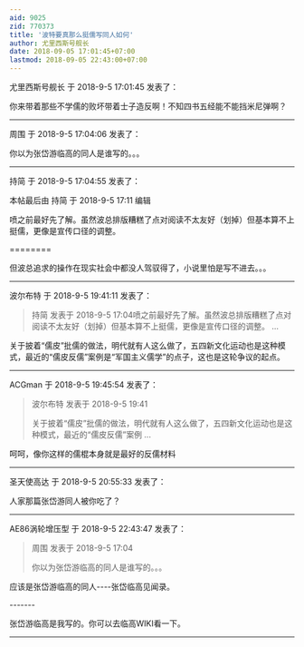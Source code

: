 ```yaml
---
aid: 9025
zid: 770373
title: '波特要真那么挺儒写同人如何'
author: 尤里西斯号舰长
date: 2018-09-05 17:01:45+07:00
lastmod: 2018-09-05 22:43:00+07:00
---
```


尤里西斯号舰长 于 2018-9-5 17:01:45 发表了：

你来带着那些不学儒的败坏带着士子造反啊！不知四书五经能不能挡米尼弹啊？

---------

周围 于 2018-9-5 17:04:06 发表了：

你以为张岱游临高的同人是谁写的。。。

---------

持简 于 2018-9-5 17:04:55 发表了：

本帖最后由 持简 于 2018-9-5 17:11 编辑 

喷之前最好先了解。虽然波总排版糟糕了点对阅读不太友好（划掉）但基本算不上挺儒，更像是宣传口径的调整。

========

但波总追求的操作在现实社会中都没人驾驭得了，小说里怕是写不进去。。。

---------

波尔布特 于 2018-9-5 19:41:11 发表了：

> 持简 发表于 2018-9-5 17:04喷之前最好先了解。虽然波总排版糟糕了点对阅读不太友好（划掉）但基本算不上挺儒，更像是宣传口径的调整。 ...



关于披着“儒皮”批儒的做法，明代就有人这么做了，五四新文化运动也是这种模式，最近的“儒皮反儒”案例是“军国主义儒学”的点子，这也是这轮争议的起点。

---------

ACGman 于 2018-9-5 19:45:54 发表了：

> 波尔布特 发表于 2018-9-5 19:41
> 
> 关于披着“儒皮”批儒的做法，明代就有人这么做了，五四新文化运动也是这种模式，最近的“儒皮反儒”案例 ...



呵呵，像你这样的儒棍本身就是最好的反儒材料

---------

圣天使高达 于 2018-9-5 20:55:33 发表了：

人家那篇张岱游同人被你吃了？

---------

AE86涡轮增压型 于 2018-9-5 22:43:47 发表了：

> 周围 发表于 2018-9-5 17:04
> 
> 你以为张岱游临高的同人是谁写的。。。



应该是张岱游临高的同人----张岱临高见闻录。

\-\-\-----

张岱游临高是我写的。你可以去临高WIKI看一下。

---------

